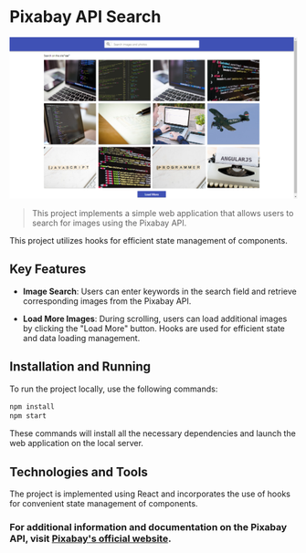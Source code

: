 # Pixabay API Search

![Project Image](./assets/first-page-img.png)

> This project implements a simple web application that allows users to search
> for images using the Pixabay API.

This project utilizes hooks for efficient state management of components.

## Key Features

- **Image Search**: Users can enter keywords in the search field and retrieve
  corresponding images from the Pixabay API.

- **Load More Images**: During scrolling, users can load additional images by
  clicking the "Load More" button. Hooks are used for efficient state and data
  loading management.

## Installation and Running

To run the project locally, use the following commands:

```bash
npm install
npm start
```

These commands will install all the necessary dependencies and launch the web
application on the local server.

## Technologies and Tools

The project is implemented using React and incorporates the use of hooks for
convenient state management of components.

### For additional information and documentation on the Pixabay API, visit [Pixabay's official website](https://pixabay.com/).
